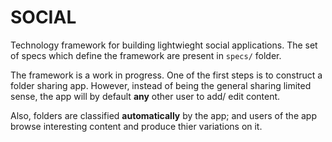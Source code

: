 SOCIAL
======
Technology framework for building lightwieght social applications. The set of specs which define the framework are present in `specs/` folder.

The framework is a work in progress. One of the first steps is to construct a folder sharing app. However, instead of being the general sharing limited sense, the app will by default **any** other user to add/ edit content. 

Also, folders are classified **automatically** by the app; and users of the app browse interesting content and produce thier variations on it.
